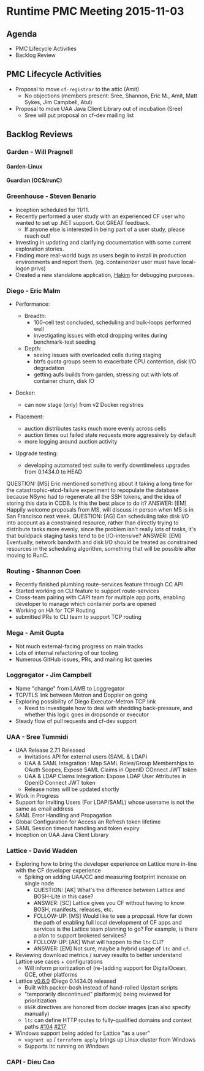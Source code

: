 # Runtime PMC Meeting 2015-11-03

## Agenda
* PMC Lifecycle Activities
* Backlog Review

## PMC Lifecycle Activities

  * Proposal to move `cf-registrar` to the attic (Amit)
  	* No objections (members present: Sree, Shannon, Eric M., Amit, Matt Sykes, Jim Campbell, Atul)
  * Proposal to move UAA Java Client Library out of incubation (Sree)
  	* Sree will put proposal on cf-dev mailing list

## Backlog Reviews

### Garden - Will Pragnell

#### Garden-Linux

#### Guardian (OCS/runC)

### Greenhouse - Steven Benario
- Inception scheduled for 11/11.
- Recently performed a user study with an experienced CF user who wanted to set up .NET support. Got GREAT feedback.
    - If anyone else is interested in being part of a user study, please reach out!
- Investing in updating and clarifying documentation with some current exploration stories.
- Finding more real-world bugs as users begin to install in production environments and report them. (eg. containerizer user must have local-logon privs)
- Created a new standalone application, [Hakim](https://github.com/cloudfoundry-incubator/hakim) for debugging purposes.

### Diego - Eric Malm

- Performance:
	- Breadth:
		- 100-cell test concluded, scheduling and bulk-loops performed well
		- investigating issues with etcd dropping writes during benchmark-test seeding
	- Depth:
		- seeing issues with overloaded cells during staging
		- btrfs quota groups seem to exacerbate CPU contention, disk I/O degradation
		- getting aufs builds from garden, stressing out with lots of container churn, disk IO

- Docker:
	- can now stage (only) from v2 Docker registries

- Placement:
	- auction distributes tasks much more evenly across cells
	- auction times out failed state requests more aggressively by default
	- more logging around auction activity

- Upgrade testing:
	- developing automated test suite to verify downtimeless upgrades from 0.1434.0 to HEAD

QUESTION: [MS] Eric mentioned something about it taking a long time for the catastrophic-etcd-failure experiment to repopulate the database because NSync had to regenerate all the SSH tokens, and the idea of storing this data in CCDB. Is this the best place to do it?
ANSWER: [EM] Happily welcome proposals from MS, will discuss in person when MS is in San Francisco next week.
QUESTION: [AG] Can scheduling take disk I/O into account as a constrained resource, rather than directly trying to distribute tasks more evenly, since the problem isn't really lots of tasks, it's that buildpack staging tasks tend to be I/O-intensive?
ANSWER: [EM] Eventually, network bandwith and disk I/O should be treated as constrained resources in the scheduling algorithm, something that will be possible after moving to RunC.

### Routing - Shannon Coen
- Recently finished plumbing route-services feature through CC API
- Started working on CLI feature to support route-services
- Cross-team pairing with CAPI team for multiple app ports, enabling developer to manage which container ports are opened
- Working on HA for TCP Routing
- submitted PRs to CLI team to support TCP routing

### Mega - Amit Gupta
- Not much external-facing progress on main tracks
- Lots of internal refactoring of our tooling
- Numerous GitHub issues, PRs, and mailing list queries

### Loggregator - Jim Campbell
 - Name "change" from LAMB to Loggregator
 - TCP/TLS link between Metron and Doppler on going
 - Exploring possibility of Diego Executor-Metron TCP link
 	- Need to investigate how to deal with shedding back-pressure, and whether this logic goes in dropsonde or executor
 - Steady flow of pull requests and cf-dev support

### UAA - Sree Tummidi
- UAA Release 2.7.1 Released
  - Invitations API for external users (SAML & LDAP)
  - UAA & SAML Integration : Map SAML Roles/Group Memberships to OAuth Scopes, Expose SAML Claims in OpenID COnnect JWT token
  - UAA & LDAP Claims Integration: Expose LDAP User Attributes in OpenID Connect JWT token
  - Release notes will be updated shortly
-  Work in Progress
  - Support for Inviting Users (For LDAP/SAML) whose usename is not the same as email address
  - SAML Error Handling and Propagation
  - Global Configuration for Access an Refresh token lifetime
  - SAML Session timeout handling and token expiry
  - Inception on UAA Java Client Library
  
### Lattice - David Wadden

- Exploring how to bring the developer experience on Lattice more in-line with the CF developer experience
  - Spiking on adding UAA/CC and measuring footprint increase on single node
  	- QUESTION: [AK] What's the difference between Lattice and BOSH-Lite in this case?
  	- ANSWER: [SC] Lattice gives you CF without having to know BOSH, manifests, releases, etc.
  	- FOLLOW-UP: [MS] Would like to see a proposal. How far down the path of enabling full local development of CF apps and services is the Lattice team planning to go?  For example, is there a plan to support brokered services?
  	- FOLLOW-UP: [AK] What will happen to the `ltc` CLI?
  	- ANSWER: [EM] Not sure, maybe a hybrid usage of `ltc` and `cf`.
- Reviewing download metrics / survey results to better understand Lattice use cases + configurations
  - Will inform prioritization of (re-)adding support for DigitalOcean, GCE, other platforms
- Lattice [v0.6.0](https://github.com/cloudfoundry-incubator/lattice-release/releases/tag/v0.6.0) (Diego 0.1434.0) released
  - Built with packer-bosh instead of hand-rolled Upstart scripts
  - "temporarily discontinued" platform(s) being reviewed for prioritization 
  - `USER` directives are honored from docker images (can also specify manually)
  - `ltc` can define HTTP routes to fully-qualified domains and context paths [#104](cloudfoundry-incubator/lattice#104) [#217](cloudfoundry-incubator/lattice#217)
- Windows support being added for Lattice "as a user"
  - `vagrant up` / `terraform apply` brings up Linux cluster from Windows
  - Supports ltc running on Windows

### CAPI - Dieu Cao

